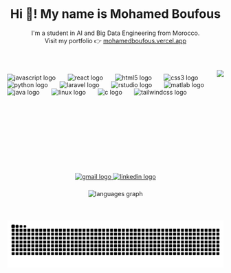 <div align="left">
  <h1 align="center">Hi 👋! My name is Mohamed Boufous</h1>

  <p align="center">
    I'm a student in AI and Big Data Engineering from Morocco.<br />
    Visit my portfolio 👉
    <a href="https://mohamedboufous.vercel.app/" target="_blank" rel="noopener noreferrer"
      >mohamedboufous.vercel.app</a
    >
  </p>

  <h3></h3>

  <br clear="both" />

  <img
    align="right"
    height="206"
    src="https://media0.giphy.com/media/v1.Y2lkPTc5MGI3NjExZmlscDkyOTE1MmJqaHFlNWJ0YnZuanJnNnEybGdodW9ka3FqZGpqZyZlcD12MV9pbnRlcm5hbF9naWZfYnlfaWQmY3Q9Zw/KGd6ns7MR1gPCRT52z/giphy.gif"
  />

  <h3></h3>

  <div align="left">
    <img
      src="https://cdn.jsdelivr.net/gh/devicons/devicon/icons/javascript/javascript-original.svg"
      height="40"
      width="40"
      alt="javascript logo"
    />
    <img width="20" />
    <img
      src="https://cdn.jsdelivr.net/gh/devicons/devicon/icons/react/react-original.svg"
      height="40"
      width="40"
      alt="react logo"
    />
    <img width="20" />
    <img
      src="https://cdn.jsdelivr.net/gh/devicons/devicon/icons/html5/html5-original.svg"
      height="40"
      width="40"
      alt="html5 logo"
    />
    <img width="20" />
    <img
      src="https://cdn.jsdelivr.net/gh/devicons/devicon/icons/css3/css3-original.svg"
      height="40"
      width="40"
      alt="css3 logo"
    />
    <img width="20" />
    <img
      src="https://cdn.jsdelivr.net/gh/devicons/devicon/icons/python/python-original.svg"
      height="40"
      width="40"
      alt="python logo"
    />
    <img width="20" />
    <img
      src="https://cdn.jsdelivr.net/gh/devicons/devicon/icons/laravel/laravel-original.svg"
      height="40"
      width="40"
      alt="laravel logo"
    />
    <img width="20" />
    <img
      src="https://cdn.jsdelivr.net/gh/devicons/devicon/icons/rstudio/rstudio-original.svg"
      height="40"
      width="40"
      alt="rstudio logo"
    />
    <img width="20" />
    <img
      src="https://cdn.jsdelivr.net/gh/devicons/devicon/icons/matlab/matlab-original.svg"
      height="40"
      width="40"
      alt="matlab logo"
    />
    <img width="20" />
    <img
      src="https://cdn.jsdelivr.net/gh/devicons/devicon/icons/java/java-original.svg"
      height="40"
      width="40"
      alt="java logo"
    />
    <img width="20" />
    <img
      src="https://cdn.jsdelivr.net/gh/devicons/devicon/icons/linux/linux-original.svg"
      height="40"
      width="40"
      alt="linux logo"
    />
    <img width="20" />
    <img
      src="https://cdn.jsdelivr.net/gh/devicons/devicon/icons/c/c-original.svg"
      height="40"
      width="40"
      alt="c logo"
    />
    <img width="20" />
    <img
      src="https://cdn.jsdelivr.net/gh/devicons/devicon/icons/tailwindcss/tailwindcss-original-wordmark.svg"
      height="40"
      width="40"
      alt="tailwindcss logo"
    />
  </div>

  <h3></h3>

  <br clear="both" />
  <br />
  <br />
<div align="center">
  <a href="mailto:mohamedboufous119@gmail.com" target="_blank">
  <img src="https://raw.githubusercontent.com/maurodesouza/profile-readme-generator/master/src/assets/icons/social/gmail/default.svg" width="96" height="44" alt="gmail logo" />
</a>

  <a href="https://www.linkedin.com/in/mohamed-boufous-529aa026a/" target="_blank">
    <img src="https://raw.githubusercontent.com/maurodesouza/profile-readme-generator/master/src/assets/icons/social/linkedin/default.svg" width="96" height="44" alt="linkedin logo"  />
  </a>
</div>
  <h3></h3>

  <div align="center">
    <img
      src="https://github-readme-stats.vercel.app/api/top-langs?username=Mohamed-boufous&locale=en&hide_title=false&layout=compact&card_width=320&langs_count=5&theme=dracula&hide_border=false&order=2"
      height="150"
      alt="languages graph"
    />
  </div>

  <h3></h3>

  <br clear="both" />

  <img
    src="https://raw.githubusercontent.com/Mohamed-boufous/Mohamed-boufous/output/snake.svg"
    alt="Snake animation"
  />

  <h3></h3>
</div>
